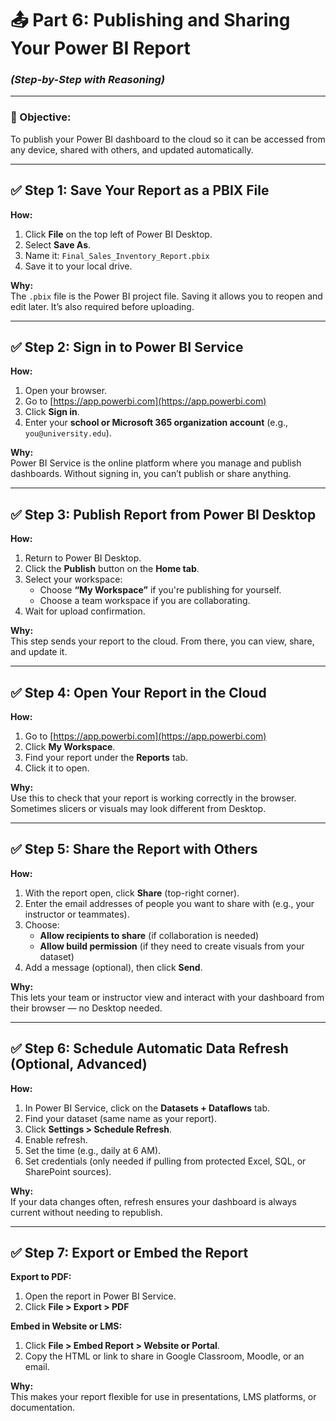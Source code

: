 
# 📤 Part 6: Publishing and Sharing Your Power BI Report  
### *(Step-by-Step with Reasoning)*

---

### 🎯 Objective:
To publish your Power BI dashboard to the cloud so it can be accessed from any device, shared with others, and updated automatically.

---

## ✅ Step 1: Save Your Report as a PBIX File

**How:**
1. Click **File** on the top left of Power BI Desktop.
2. Select **Save As**.
3. Name it: `Final_Sales_Inventory_Report.pbix`
4. Save it to your local drive.

**Why:**  
The `.pbix` file is the Power BI project file. Saving it allows you to reopen and edit later. It’s also required before uploading.

---

## ✅ Step 2: Sign in to Power BI Service

**How:**
1. Open your browser.
2. Go to [https://app.powerbi.com](https://app.powerbi.com)
3. Click **Sign in**.
4. Enter your **school or Microsoft 365 organization account** (e.g., `you@university.edu`).

**Why:**  
Power BI Service is the online platform where you manage and publish dashboards. Without signing in, you can’t publish or share anything.

---

## ✅ Step 3: Publish Report from Power BI Desktop

**How:**
1. Return to Power BI Desktop.
2. Click the **Publish** button on the **Home tab**.
3. Select your workspace:
   - Choose **“My Workspace”** if you're publishing for yourself.
   - Choose a team workspace if you are collaborating.
4. Wait for upload confirmation.

**Why:**  
This step sends your report to the cloud. From there, you can view, share, and update it.

---

## ✅ Step 4: Open Your Report in the Cloud

**How:**
1. Go to [https://app.powerbi.com](https://app.powerbi.com)
2. Click **My Workspace**.
3. Find your report under the **Reports** tab.
4. Click it to open.

**Why:**  
Use this to check that your report is working correctly in the browser. Sometimes slicers or visuals may look different from Desktop.

---

## ✅ Step 5: Share the Report with Others

**How:**
1. With the report open, click **Share** (top-right corner).
2. Enter the email addresses of people you want to share with (e.g., your instructor or teammates).
3. Choose:
   - **Allow recipients to share** (if collaboration is needed)
   - **Allow build permission** (if they need to create visuals from your dataset)
4. Add a message (optional), then click **Send**.

**Why:**  
This lets your team or instructor view and interact with your dashboard from their browser — no Desktop needed.

---

## ✅ Step 6: Schedule Automatic Data Refresh (Optional, Advanced)

**How:**
1. In Power BI Service, click on the **Datasets + Dataflows** tab.
2. Find your dataset (same name as your report).
3. Click **Settings > Schedule Refresh**.
4. Enable refresh.
5. Set the time (e.g., daily at 6 AM).
6. Set credentials (only needed if pulling from protected Excel, SQL, or SharePoint sources).

**Why:**  
If your data changes often, refresh ensures your dashboard is always current without needing to republish.

---

## ✅ Step 7: Export or Embed the Report

**Export to PDF:**
1. Open the report in Power BI Service.
2. Click **File > Export > PDF**

**Embed in Website or LMS:**
1. Click **File > Embed Report > Website or Portal**.
2. Copy the HTML or link to share in Google Classroom, Moodle, or an email.

**Why:**  
This makes your report flexible for use in presentations, LMS platforms, or documentation.
